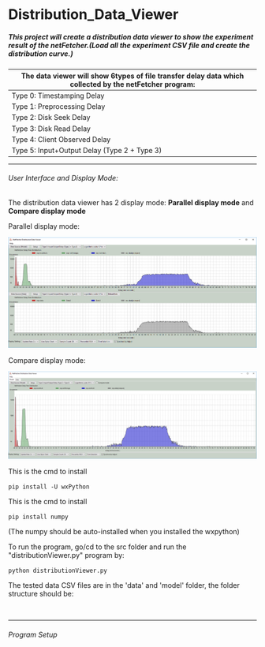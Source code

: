 # Distribution_Data_Viewer

##### This project will create a distribution data viewer to show the experiment result of the netFetcher.(Load all the experiment CSV file and create the distribution curve.)

 

| The data viewer will show 6types of file transfer delay data which collected by the netFetcher program: |
| ------------------------------------------------------------ |
| Type 0: Timestamping Delay                                   |
| Type 1: Preprocessing Delay                                  |
| Type 2: Disk Seek Delay                                      |
| Type 3: Disk Read Delay                                      |
| Type 4: Client Observed Delay                                |
| Type 5: Input+Output Delay (Type 2 + Type 3)                 |

---
###### User Interface and Display Mode: 

The distribution data viewer has 2 display mode: **Parallel display mode** and  **Compare display mode**

Parallel display mode:

![](https://github.com/LiuYuancheng/Distribution_Data_Viewer/blob/master/misc/2019-08-27_102527.png)

Compare display mode:

![](https://github.com/LiuYuancheng/Distribution_Data_Viewer/blob/master/misc/2019-08-27_102419.png)

This is the cmd to install 

[wxPython]: https://wxpython.org/pages/downloads/index.html: 

```
pip install -U wxPython
```

This is the cmd to install 

[numpy]: https://pypi.org/project/numpy/:

```
pip install numpy
```

(The numpy should be auto-installed when you installed the wxpython)

To run the program, go/cd to the src folder and run the "distributionViewer.py" program by:

```
python distributionViewer.py
```

The tested data CSV files are in the 'data' and 'model' folder, the folder structure should be:

![]()

------

###### Program Setup



